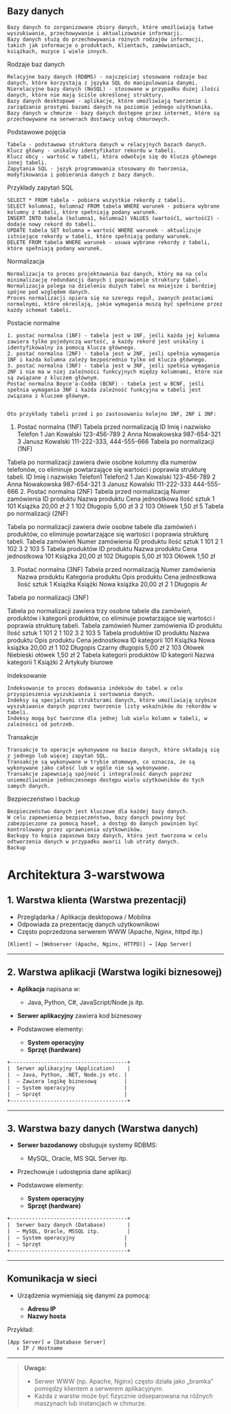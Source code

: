 
## Bazy danych

    Bazy danych to zorganizowane zbiory danych, które umożliwiają łatwe wyszukiwanie, przechowywanie i aktualizowanie informacji.
    Bazy danych służą do przechowywania różnych rodzajów informacji, takich jak informacje o produktach, klientach, zamówieniach, książkach, muzyce i wiele innych.

Rodzaje baz danych

    Relacyjne bazy danych (RDBMS) - najczęściej stosowane rodzaje baz danych, które korzystają z języka SQL do manipulowania danymi.
    Nierelacyjne bazy danych (NoSQL) - stosowane w przypadku dużej ilości danych, które nie mają ściśle określonej struktury.
    Bazy danych desktopowe - aplikacje, które umożliwiają tworzenie i zarządzanie prostymi bazami danych na poziomie jednego użytkownika.
    Bazy danych w chmurze - bazy danych dostępne przez internet, które są przechowywane na serwerach dostawcy usług chmurowych.

Podstawowe pojęcia

    Tabela - podstawowa struktura danych w relacyjnych bazach danych.
    Klucz główny - unikalny identyfikator rekordu w tabeli.
    Klucz obcy - wartość w tabeli, która odwołuje się do klucza głównego innej tabeli.
    Zapytania SQL - język programowania stosowany do tworzenia, modyfikowania i pobierania danych z bazy danych.

Przykłady zapytań SQL

    SELECT * FROM tabela - pobiera wszystkie rekordy z tabeli.
    SELECT kolumna1, kolumna2 FROM tabela WHERE warunek - pobiera wybrane kolumny z tabeli, które spełniają podany warunek.
    INSERT INTO tabela (kolumna1, kolumna2) VALUES (wartość1, wartość2) - dodaje nowy rekord do tabeli.
    UPDATE tabela SET kolumna = wartość WHERE warunek - aktualizuje istniejące rekordy w tabeli, które spełniają podany warunek.
    DELETE FROM tabela WHERE warunek - usuwa wybrane rekordy z tabeli, które spełniają podany warunek.

Normalizacja

    Normalizacja to proces projektowania baz danych, który ma na celu minimalizację redundancji danych i poprawienie struktury tabel.
    Normalizacja polega na dzieleniu dużych tabel na mniejsze i bardziej spójne pod względem danych.
    Proces normalizacji opiera się na szeregu reguł, zwanych postaciami normalnymi, które określają, jakie wymagania muszą być spełnione przez każdy schemat tabeli.

Postacie normalne

    1. postać normalna (1NF) - tabela jest w 1NF, jeśli każda jej kolumna zawiera tylko pojedynczą wartość, a każdy rekord jest unikalny i identyfikowalny za pomocą klucza głównego.
    2. postać normalna (2NF) - tabela jest w 2NF, jeśli spełnia wymagania 1NF i każda kolumna zależy bezpośrednio tylko od klucza głównego.
    3. postać normalna (3NF) - tabela jest w 3NF, jeśli spełnia wymagania 2NF i nie ma w niej zależności funkcyjnych między kolumnami, które nie są związane z kluczem głównym.
    Postać normalna Boyce'a-Codda (BCNF) - tabela jest w BCNF, jeśli spełnia wymagania 3NF i każda zależność funkcyjna w tabeli jest związana z kluczem głównym.
    
    
    Oto przykłady tabeli przed i po zastosowaniu kolejno 1NF, 2NF i 3NF:
1. Postać normalna (1NF)
Tabela przed normalizacją
ID	Imię i nazwisko	Telefon
1	Jan Kowalski	123-456-789
2	Anna Nowakowska	987-654-321
3	Janusz Kowalski	111-222-333, 444-555-666
Tabela po normalizacji (1NF)

Tabela po normalizacji zawiera dwie osobne kolumny dla numerów telefonów, co eliminuje powtarzające się wartości i poprawia strukturę tabeli.
ID	Imię i nazwisko	Telefon1	Telefon2
1	Jan Kowalski	123-456-789	
2	Anna Nowakowska	987-654-321	
3	Janusz Kowalski	111-222-333	444-555-666
2. Postać normalna (2NF)
Tabela przed normalizacją
Numer zamówienia	ID produktu	Nazwa produktu	Cena jednostkowa	Ilość sztuk
1	101	Książka	20,00 zł	2
1	102	Długopis	5,00 zł	3
2	103	Ołówek	1,50 zł	5
Tabela po normalizacji (2NF)

Tabela po normalizacji zawiera dwie osobne tabele dla zamówień i produktów, co eliminuje powtarzające się wartości i poprawia strukturę tabeli.
Tabela zamówień
Numer zamówienia	ID produktu	Ilość sztuk
1	101	2
1	102	3
2	103	5
Tabela produktów
ID produktu	Nazwa produktu	Cena jednostkowa
101	Książka	20,00 zł
102	Długopis	5,00 zł
103	Ołówek	1,50 zł

3. Postać normalna (3NF)
Tabela przed normalizacją
Numer zamówienia	Nazwa produktu	Kategoria produktu	Opis produktu	Cena jednostkowa	Ilość sztuk
1	Książka	Książki	Nowa książka	20,00 zł	2
1	Długopis	Ar			

Tabela po normalizacji (3NF)

Tabela po normalizacji zawiera trzy osobne tabele dla zamówień, produktów i kategorii produktów, co eliminuje powtarzające się wartości i poprawia strukturę tabeli.
Tabela zamówień
Numer zamówienia	ID produktu	Ilość sztuk
1	101	2
1	102	3
2	103	5
Tabela produktów
ID produktu	Nazwa produktu	Opis produktu	Cena jednostkowa	ID kategorii
101	Książka	Nowa książka	20,00 zł	1
102	Długopis	Czarny długopis	5,00 zł	2
103	Ołówek	Niebieski ołówek	1,50 zł	2
Tabela kategorii produktów
ID kategorii	Nazwa kategorii
1	Książki
2	Artykuły biurowe

Indeksowanie

    Indeksowanie to proces dodawania indeksów do tabel w celu przyspieszenia wyszukiwania i sortowania danych.
    Indeksy są specjalnymi strukturami danych, które umożliwiają szybsze wyszukiwanie danych poprzez tworzenie listy wskaźników do rekordów w tabeli.
    Indeksy mogą być tworzone dla jednej lub wielu kolumn w tabeli, w zależności od potrzeb.

Transakcje

    Transakcje to operacje wykonywane na bazie danych, które składają się z jednego lub więcej zapytań SQL.
    Transakcje są wykonywane w trybie atomowym, co oznacza, że ​​są wykonywane jako całość lub w ogóle nie są wykonywane.
    Transakcje zapewniają spójność i integralność danych poprzez uniemożliwienie jednoczesnego dostępu wielu użytkowników do tych samych danych.

Bezpieczeństwo i backup

    Bezpieczeństwo danych jest kluczowe dla każdej bazy danych.
    W celu zapewnienia bezpieczeństwa, bazy danych powinny być zabezpieczone za pomocą haseł, a dostęp do danych powinien być kontrolowany przez uprawnienia użytkowników.
    Backupy to kopia zapasowa bazy danych, która jest tworzona w celu odtworzenia danych w przypadku awarii lub utraty danych.
    Backup


# Architektura 3-warstwowa

## 1. Warstwa klienta (Warstwa prezentacji)
- Przeglądarka / Aplikacja desktopowa / Mobilna  
- Odpowiada za prezentację danych użytkownikowi  
- Często poprzedzona serwerem WWW (Apache, Nginx, httpd itp.)

```txt
[Klient] → [Webserver (Apache, Nginx, HTTPD)] → [App Server]
````

---

## 2. Warstwa aplikacji (Warstwa logiki biznesowej)

* **Aplikacja** napisana w:

  * Java, Python, C#, JavaScript/Node.js itp.
* **Serwer aplikacyjny** zawiera kod biznesowy
* Podstawowe elementy:

  * **System operacyjny**
  * **Sprzęt (hardware)**

```txt
+--------------------------------------+
|  Serwer aplikacyjny (Application)    |
|  — Java, Python, .NET, Node.js etc. |
|  — Zawiera logikę biznesową         |
|  — System operacyjny                |
|  — Sprzęt                           |
+--------------------------------------+
```

---

## 3. Warstwa bazy danych (Warstwa danych)

* **Serwer bazodanowy** obsługuje systemy RDBMS:

  * MySQL, Oracle, MS SQL Server itp.
* Przechowuje i udostępnia dane aplikacji
* Podstawowe elementy:

  * **System operacyjny**
  * **Sprzęt (hardware)**

```txt
+--------------------------------------+
|  Serwer bazy danych (Database)       |
|  — MySQL, Oracle, MSSQL itp.         |
|  — System operacyjny                |
|  — Sprzęt                           |
+--------------------------------------+
```

---

## Komunikacja w sieci

* Urządzenia wymieniają się danymi za pomocą:

  * **Adresu IP**
  * **Nazwy hosta**

Przykład:

```txt
[App Server] ⇄ [Database Server]
   ↕ IP / Hostname
```

---

> **Uwaga:**
>
> * Serwer WWW (np. Apache, Nginx) często działa jako „bramka” pomiędzy klientem a serwerem aplikacyjnym.
> * Każda z warstw może być fizycznie odseparowana na różnych maszynach lub instancjach w chmurze.

```





